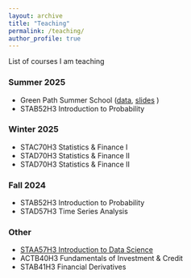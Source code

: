 ```yaml
---
layout: archive
title: "Teaching"
permalink: /teaching/
author_profile: true
---
```


List of courses I am teaching 

### Summer 2025
+ Green Path Summer School 
([data](/files/gapminder_data.csv), [slides](files/Presentation.pptx) )
+ STAB52H3 Introduction to Probability


### Winter 2025
+ STAC70H3 Statistics & Finance I
+ STAD70H3 Statistics & Finance II
+ STAD70H3 Statistics & Finance II

### Fall 2024
+ STAB52H3 Introduction to Probability
+ STAD57H3 Time Series Analysis


### Other 
+ [STAA57H3 Introduction to Data Science](https://damouras.github.io/STAA57_W19/)
+ ACTB40H3 Fundamentals of Investment & Credit
+ STAB41H3 Financial Derivatives

